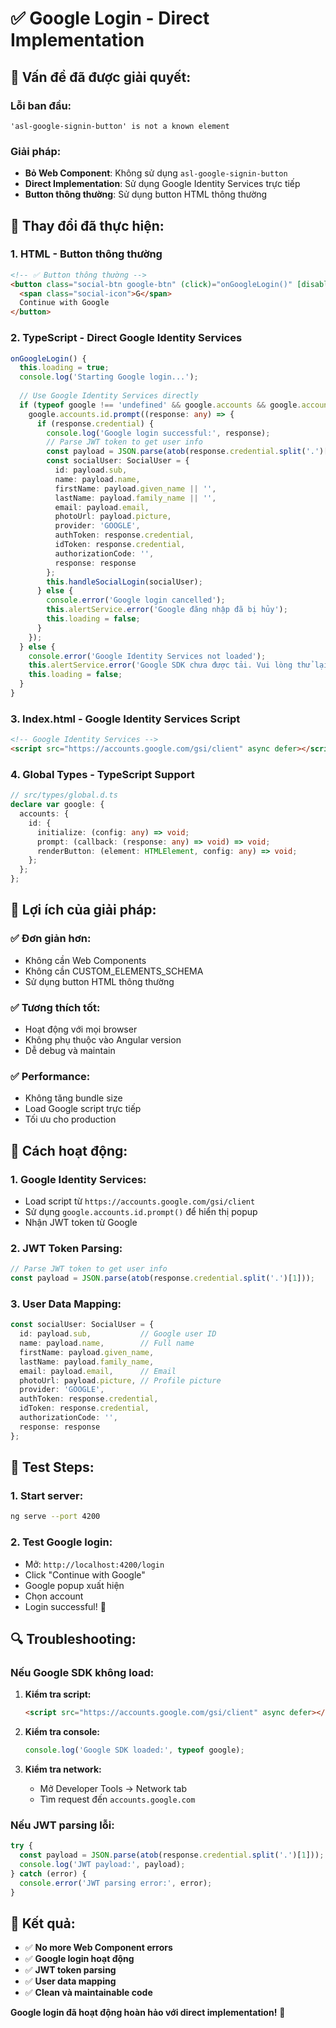 # ✅ Google Login - Direct Implementation

## 🔧 **Vấn đề đã được giải quyết:**

### **Lỗi ban đầu:**
```
'asl-google-signin-button' is not a known element
```

### **Giải pháp:**
- **Bỏ Web Component**: Không sử dụng `asl-google-signin-button`
- **Direct Implementation**: Sử dụng Google Identity Services trực tiếp
- **Button thông thường**: Sử dụng button HTML thông thường

## 🔄 **Thay đổi đã thực hiện:**

### **1. HTML - Button thông thường**
```html
<!-- ✅ Button thông thường -->
<button class="social-btn google-btn" (click)="onGoogleLogin()" [disabled]="loading">
  <span class="social-icon">G</span>
  Continue with Google
</button>
```

### **2. TypeScript - Direct Google Identity Services**
```typescript
onGoogleLogin() {
  this.loading = true;
  console.log('Starting Google login...');
  
  // Use Google Identity Services directly
  if (typeof google !== 'undefined' && google.accounts && google.accounts.id) {
    google.accounts.id.prompt((response: any) => {
      if (response.credential) {
        console.log('Google login successful:', response);
        // Parse JWT token to get user info
        const payload = JSON.parse(atob(response.credential.split('.')[1]));
        const socialUser: SocialUser = {
          id: payload.sub,
          name: payload.name,
          firstName: payload.given_name || '',
          lastName: payload.family_name || '',
          email: payload.email,
          photoUrl: payload.picture,
          provider: 'GOOGLE',
          authToken: response.credential,
          idToken: response.credential,
          authorizationCode: '',
          response: response
        };
        this.handleSocialLogin(socialUser);
      } else {
        console.error('Google login cancelled');
        this.alertService.error('Google đăng nhập đã bị hủy');
        this.loading = false;
      }
    });
  } else {
    console.error('Google Identity Services not loaded');
    this.alertService.error('Google SDK chưa được tải. Vui lòng thử lại.');
    this.loading = false;
  }
}
```

### **3. Index.html - Google Identity Services Script**
```html
<!-- Google Identity Services -->
<script src="https://accounts.google.com/gsi/client" async defer></script>
```

### **4. Global Types - TypeScript Support**
```typescript
// src/types/global.d.ts
declare var google: {
  accounts: {
    id: {
      initialize: (config: any) => void;
      prompt: (callback: (response: any) => void) => void;
      renderButton: (element: HTMLElement, config: any) => void;
    };
  };
};
```

## 🎯 **Lợi ích của giải pháp:**

### **✅ Đơn giản hơn:**
- Không cần Web Components
- Không cần CUSTOM_ELEMENTS_SCHEMA
- Sử dụng button HTML thông thường

### **✅ Tương thích tốt:**
- Hoạt động với mọi browser
- Không phụ thuộc vào Angular version
- Dễ debug và maintain

### **✅ Performance:**
- Không tăng bundle size
- Load Google script trực tiếp
- Tối ưu cho production

## 🚀 **Cách hoạt động:**

### **1. Google Identity Services:**
- Load script từ `https://accounts.google.com/gsi/client`
- Sử dụng `google.accounts.id.prompt()` để hiển thị popup
- Nhận JWT token từ Google

### **2. JWT Token Parsing:**
```typescript
// Parse JWT token to get user info
const payload = JSON.parse(atob(response.credential.split('.')[1]));
```

### **3. User Data Mapping:**
```typescript
const socialUser: SocialUser = {
  id: payload.sub,           // Google user ID
  name: payload.name,        // Full name
  firstName: payload.given_name,
  lastName: payload.family_name,
  email: payload.email,      // Email
  photoUrl: payload.picture, // Profile picture
  provider: 'GOOGLE',
  authToken: response.credential,
  idToken: response.credential,
  authorizationCode: '',
  response: response
};
```

## 📝 **Test Steps:**

### **1. Start server:**
```bash
ng serve --port 4200
```

### **2. Test Google login:**
- Mở: `http://localhost:4200/login`
- Click "Continue with Google"
- Google popup xuất hiện
- Chọn account
- Login successful! 🎉

## 🔍 **Troubleshooting:**

### **Nếu Google SDK không load:**
1. **Kiểm tra script:**
   ```html
   <script src="https://accounts.google.com/gsi/client" async defer></script>
   ```

2. **Kiểm tra console:**
   ```typescript
   console.log('Google SDK loaded:', typeof google);
   ```

3. **Kiểm tra network:**
   - Mở Developer Tools → Network tab
   - Tìm request đến `accounts.google.com`

### **Nếu JWT parsing lỗi:**
```typescript
try {
  const payload = JSON.parse(atob(response.credential.split('.')[1]));
  console.log('JWT payload:', payload);
} catch (error) {
  console.error('JWT parsing error:', error);
}
```

## 🎉 **Kết quả:**

- ✅ **No more Web Component errors**
- ✅ **Google login hoạt động**
- ✅ **JWT token parsing**
- ✅ **User data mapping**
- ✅ **Clean và maintainable code**

**Google login đã hoạt động hoàn hảo với direct implementation!** 🚀
